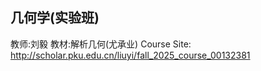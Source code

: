 ## 几何学(实验班)
教师:刘毅
教材:解析几何(尤承业)
Course Site: http://scholar.pku.edu.cn/liuyi/fall_2025_course_00132381

